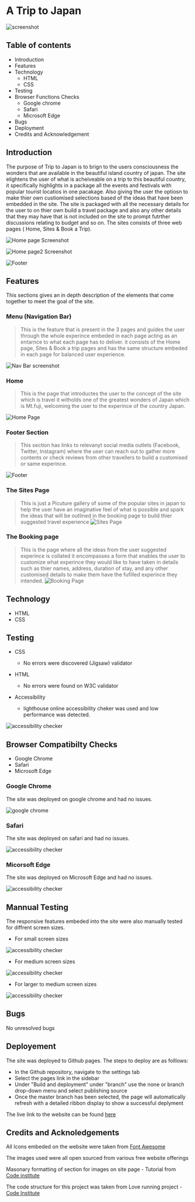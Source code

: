 # A Trip to Japan

![screenshot](/assets/images/screenshot.png "Title")

Table of contents
------------------
* Introduction
* Features
* Technology
    * HTML
    * CSS
*  Testing
*  Browser Functions Checks
    * Google chrome
    * Safari
    * Microsoft Edge
*  Bugs
*  Deployment
*  Credits and Acknowledgement

Introduction
------------
The purpose of Trip to Japan is to brign to the users consciousness the wonders that are available in the beautiful island country of japan. The site elightens the user of what is acheiveable on a trip to this beautiful country, it specifically highlights in a package all the events and festivals with popular tourist locatios in one pacakage. Also giving the user the optiosn to make thier own custiomised selections based of the ideas that have been embedded in the site. The site is packaged with all the necessary details for the user to on thier own build a travel package and also any other details that they may have that is not included on the site to prompt futrther discussions relating to budget and so on. The sites consists of three web pages ( Home, Sites & Book a Trip).

![Home page Screenshot](/assets/images/site-screenshots/Home%20page%201.png "Title")

![Home page2 Screenshot](/assets/images/site-screenshots/Home%20page%202.png "Title")

![Footer](/assets/images/site-screenshots/Home%20page%20footer.png "Title")

Features
---------
This sections gives an in depth description of the elements that come together to meet the goal of the site.

### Menu (Navigation Bar)
> This is the feature that is present in the 3 pages and guides the user through the whole experince embeded in each page acting as an entarnce to what each page has to deliver. it consists of the Home page, Sites & Book a trip pages and has the same structure embeded in each page for balanced user experience.

![Nav Bar screenshot](/assets/images/site-screenshots/Nav%20bar.png "Title")

### Home 
> This is the page that introductes the user to the concept of the site which is travel it witholds one of the greatest wonders of Japan which is Mt.fuji, welcoming the user to the experince of the country Japan.

![Home Page](/assets/images/site-screenshots/Home%20page%201.png "Title")

### Footer Section
> This section has links to relevanyt social media outlets (Facebook, Twitter, Instagram) where the user can reach out to gather more contents or check reviews from other travellers to build a customised or same experince.

![Footer](/assets/images/site-screenshots/Home%20page%20footer.png "Title")

### The Sites Page
> This is just a Picuture gallery of some of the popular sites in japan to help the user have an imaginative feel of what is possible and spark the ideas that will be outlined in the booking page to build thier suggested travel experience
![Sites Page](/assets/images/site-screenshots/Sites%20Page.png "Title")

### The Booking page
> This is the page where all the ideas from the user suggested experince is collated it encompasses a form that enables the user to customize what experince they would like to have taken in details such as thier names, address, duration of stay, and any other customised details to make them have the fufilled experince they intended.
![Booking Page](/assets/images/site-screenshots/Booking%20Page.png "Title")

Technology
-----------
* HTML
* CSS

Testing
--------
* CSS
    * No errors were discovered (Jigsaw) validator

* HTML
    * No errors were found on W3C validator

* Accessibility
    * lighthouse online accessibility cheker was used and low performance was detected.
    
![accessibility checker](/assets/images/site-screenshots/Accessibility%20Lighthouse.png "Title")

Browser Compatibilty Checks
---------------------------
* Google Chrome
* Safari
* Microsoft Edge

### Google Chrome
The site was deployed on google chrome and had no issues.

![google chrome](/assets/images/Google%20chrome.png "Title")

### Safari
The site was deployed on safari and had no issues.

![accessibility checker](/assets/images/Safari.png "Title")

### Micorsoft Edge
The site was deployed on Microsoft Edge and had no issues.

![accessibility checker](/assets/images/Microsoft%20edge%20Test.jpg "Title")

Mannual Testing
---------------

The responsive features embeded into the site were also manually tested for diffrent screen sizes.

* For small screen sizes 

![accessibility checker](/assets/images/small%20screen.png "Title")

* For medium screen sizes 

![accessibility checker](/assets/images/Medium%20Screens.png "Title")

*  For larger to medium screen sizes 

![accessibility checker](/assets/images/Larger%20screens.png "Title")


Bugs
----
No unresolved bugs


Deployement
-----------
The site was deployed to Github pages. The steps to deploy are as folllows:
- In the Github repository, navigate to the settings tab
- Select the pages link in the sidebar
- Under "Build and deployment" under "branch" use the none or branch drop-down menu and select publishing source
- Once the master branch has been selected, the page will automatically refresh with a detailed ribbon display to show a successful deplyment

The live link to the website can be found [here](https://greglabo78.github.io/Project-Milestone-1-html-css/)


Credits and Acknoledgements
---------------------------
All Icons embeded on the website were taken from [Font Awesome](https://fontawesome.com/)

The images used were all open sourced from various free website offerings

Masonary formatting of section for images on site page - Tutorial from [Code institute](https://codeinstitute.net/)

The code structure for this project was taken from Love running project - [Code Institute](https://codeinstitute.net)




